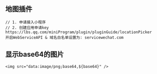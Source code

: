 ## 地图插件
```
// 1. 申请接入小程序
// 2. 创建应用申请key
https://lbs.qq.com/miniProgram/plugin/pluginGuide/locationPicker
开启WebServiceAPI & 域名白名单设置为: servicewechat.com
```

## 显示base64的图片
```
<img src="data:image/png;base64,${base64}" />
```